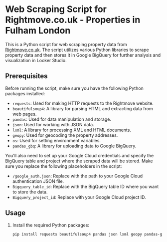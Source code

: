 # Web Scraping Script for Rightmove.co.uk - Properties in Fulham London

This is a Python script for web scraping property data from [Rightmove.co.uk](https://www.rightmove.co.uk/). The script utilizes various Python libraries to scrape property data and then stores it in Google BigQuery for further analysis and visualization in Looker Studio.

## Prerequisites

Before running the script, make sure you have the following Python packages installed:

- `requests`: Used for making HTTP requests to the Rightmove website.
- `beautifulsoup4`: A library for parsing HTML and extracting data from web pages.
- `pandas`: Used for data manipulation and storage.
- `json`: Used for working with JSON data.
- `lxml`: A library for processing XML and HTML documents.
- `geopy`: Used for geocoding the property addresses.
- `os`: Used for setting environment variables.
- `pandas_gbq`: A library for uploading data to Google BigQuery.

You'll also need to set up your Google Cloud credentials and specify the BigQuery table and project where the scraped data will be stored. Make sure you replace the following placeholders in the script:

- `/google_auth.json`: Replace with the path to your Google Cloud authentication JSON file.
- `Bigquery_table_id`: Replace with the BigQuery table ID where you want to store the data.
- `Bigquery_project_id`: Replace with your Google Cloud project ID.

## Usage

1. Install the required Python packages:

   ```bash
   pip install requests beautifulsoup4 pandas json lxml geopy pandas-gbq
